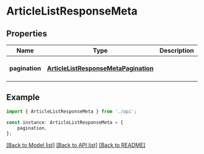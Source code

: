 # ArticleListResponseMeta


## Properties

Name | Type | Description | Notes
------------ | ------------- | ------------- | -------------
**pagination** | [**ArticleListResponseMetaPagination**](ArticleListResponseMetaPagination.md) |  | [optional] [default to undefined]

## Example

```typescript
import { ArticleListResponseMeta } from './api';

const instance: ArticleListResponseMeta = {
    pagination,
};
```

[[Back to Model list]](../README.md#documentation-for-models) [[Back to API list]](../README.md#documentation-for-api-endpoints) [[Back to README]](../README.md)
